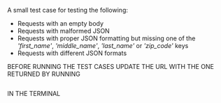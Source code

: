 A small test case for testing the following:

- Requests with an empty body
- Requests with malformed JSON
- Requests with proper JSON formatting but missing one of the *'first_name'*, *'middle_name'*, *'last_name'* or *'zip_code'* keys
- Requests with different JSON formats

BEFORE RUNNING THE TEST CASES UPDATE THE URL WITH THE ONE RETURNED BY RUNNING 
```Terraform apply
```
IN THE TERMINAL
